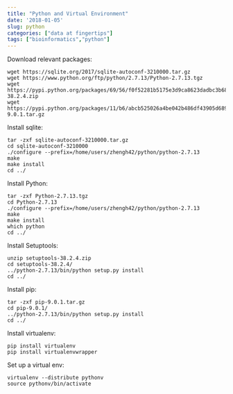 ```yaml
---
title: "Python and Virtual Environment"
date: '2018-01-05'
slug: python
categories: ["data at fingertips"]
tags: ["bioinformatics","python"]
---
```


Download relevant packages:

```
wget https://sqlite.org/2017/sqlite-autoconf-3210000.tar.gz
wget https://www.python.org/ftp/python/2.7.13/Python-2.7.13.tgz
wget https://pypi.python.org/packages/69/56/f0f52281b5175e3d9ca8623dadbc3b684e66350ea9e0006736194b265e99/setuptools-38.2.4.zip
wget https://pypi.python.org/packages/11/b6/abcb525026a4be042b486df43905d6893fb04f05aac21c32c638e939e447/pip-9.0.1.tar.gz
```

Install sqlite:

```
tar -zxf sqlite-autoconf-3210000.tar.gz
cd sqlite-autoconf-3210000
./configure --prefix=/home/users/zhengh42/python/python-2.7.13
make
make install
cd ../
```

Install Python:

```
tar -zxf Python-2.7.13.tgz
cd Python-2.7.13
./configure --prefix=/home/users/zhengh42/python/python-2.7.13
make
make install
which python
cd ../
```

Install Setuptools:

```
unzip setuptools-38.2.4.zip
cd setuptools-38.2.4/
../python-2.7.13/bin/python setup.py install
cd ../
```

Install pip:

```
tar -zxf pip-9.0.1.tar.gz
cd pip-9.0.1/
../python-2.7.13/bin/python setup.py install
cd ../
```

Install virtualenv:

```
pip install virtualenv
pip install virtualenvwrapper
```

Set up a virtual env:

```
virtualenv --distribute pythonv
source pythonv/bin/activate
```
